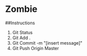 # Zombie

##Instructions

1) Git Status
2) Git Add .
3) Git Commit -m "[insert message]"
4) Git Push Origin Master